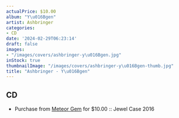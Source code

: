 ```yaml
---
actualPrice: $10.00
album: "Y\u016Bgen"
artist: Ashbringer
categories:
- CD
date: '2024-02-29T06:23:14'
draft: false
images:
- "/images/covers/ashbringer-y\u016Bgen.jpg"
inStock: true
thumbnailImage: "/images/covers/ashbringer-y\u016Bgen-thumb.jpg"
title: "Ashbringer - Y\u016Bgen"
---
```


## CD
* Purchase from [Meteor Gem](https://meteor-gem.com/products/ashbringer-yugen-cd) for $10.00 :: Jewel Case 2016
